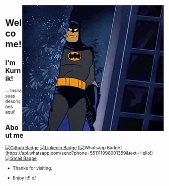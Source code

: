 <img align="right" width="450" height="400" src="https://github.com/t-Kurnik/t-Kurnik/blob/main/readme_images/batman.gif">
 
# Welcome!
 
## I'm Kurnik!
 
… Insira suas descrições aqui!
 
 
## About me 
[![Github Badge](https://img.shields.io/badge/-Github-000?style=flat-square&logo=Github&logoColor=white&link=link_do_seu_perfil_no_github)](https://github.com/t-Kurnik)
[![Linkedin Badge](https://img.shields.io/badge/-LinkedIn-blue?style=flat-square&logo=Linkedin&logoColor=white&link=link_do_seu_perfil_no_linkedin)](link_do_seu_perfil_no_linkedin)
[![Whatsapp Badge](https://img.shields.io/badge/-Whatsapp-4CA143?style=flat-square&labelColor=4CA143&logo=whatsapp&logoColor=white&link=https://api.whatsapp.com/send?phone=551111990001359&text=Hello!)](https://api.whatsapp.com/send?phone=551111990001359&text=Hello!)
[![Gmail Badge](https://img.shields.io/badge/-Gmail-c14438?style=flat-square&logo=Gmail&logoColor=white&link=mailto:Tais.kurnik@gmail.com)](mailto:Tais.kurnik@gmail.com)
 
- Thanks for visiting. 
 
- Enjoy it!! o/
